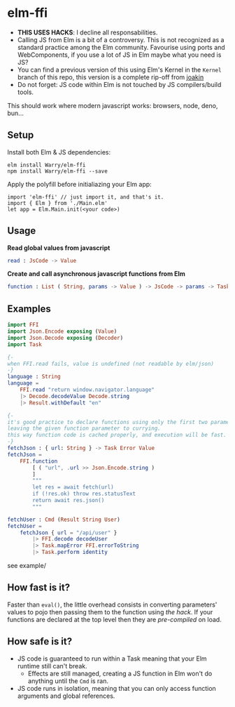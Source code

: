 # elm-ffi

- __THIS USES HACKS__: I decline all responsabilities.
- Calling JS from Elm is a bit of a controversy. This is not recognized as a standard practice among the Elm community.  Favourise using ports and WebComponents, if you use a lot of JS in Elm maybe what you need is JS?
- You can find a previous version of this using Elm's Kernel in the `Kernel` branch of this repo, this version is a complete rip-off from [joakin](https://github.com/joakin/elm-js-interop/)
- Do not forget: JS code within Elm is not touched by JS compilers/build tools.

This should work where modern javascript works: browsers, node, deno, bun...

## Setup

Install both Elm & JS dependencies:

    elm install Warry/elm-ffi
    npm install Warry/elm-ffi --save

Apply the polyfill before initialiazing your Elm app:

    import 'elm-ffi' // just import it, and that's it.
    import { Elm } from './Main.elm'
    let app = Elm.Main.init(<your code>)

## Usage

**Read global values from javascript**

```elm
read : JsCode -> Value
```

**Create and call asynchronous javascript functions from Elm**

```elm
function : List ( String, params -> Value ) -> JsCode -> params -> Task Error Value
```

## Examples

```elm
import FFI
import Json.Encode exposing (Value)
import Json.Decode exposing (Decoder)
import Task

{-
when FFI.read fails, value is undefined (not readable by elm/json)
-}
language : String
language =
    FFI.read "return window.navigator.language"
    |> Decode.decodeValue Decode.string
    |> Result.withDefault "en"

{-
it's good practice to declare functions using only the first two parameters,
leaving the given function parameter to currying.
this way function code is cached properly, and execution will be fast.
-}
fetchJson : { url: String } -> Task Error Value
fetchJson =
    FFI.function
        [ ( "url", .url >> Json.Encode.string )
        ]
        """
        let res = await fetch(url)
        if (!res.ok) throw res.statusText
        return await res.json()
        """

fetchUser : Cmd (Result String User)
fetchUser =
    fetchJson { url = "/api/user" }
        |> FFI.decode decodeUser
        |> Task.mapError FFI.errorToString
        |> Task.perform identity
```

see example/

## How fast is it?

Faster than `eval()`, the little overhead consists in converting parameters' values to pojo then passing them to the function using _the hack_. If your functions are declared at the top level then they are _pre-compiled_ on load.

## How safe is it?

- JS code is guaranteed to run within a Task meaning that your Elm runtime still can't break.
  - Effects are still managed, creating a JS function in Elm won't do anything until the `Cmd` is ran.
- JS code runs in isolation, meaning that you can only access function arguments and global references.
